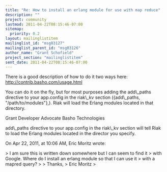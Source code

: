 ```yaml
---
title: "Re: How to install an erlang module for use with map reduce"
description: ""
project: community
lastmod: 2011-04-22T08:15:46-07:00
sitemap:
  priority: 0.2
layout: mailinglistitem
mailinglist_id: "msg03127"
mailinglist_parent_id: "msg03126"
author_name: "Grant Schofield"
project_section: "mailinglistitem"
sent_date: 2011-04-22T08:15:46-07:00
---
```



There is a good description of how to do it two ways here:
http://contrib.basho.com/usage.html

You can do it on the fly, but for most purposes adding the add\\_paths directive 
to your app.config in the riak\\_kv section ({add\\_paths, "/path/to/modules"},). 
Riak will load the Erlang modules located in that directory.

Grant
Developer Advocate
Basho Technologies

add\\_paths directive to your app.config in the riak\\_kv section will tell Riak to 
load the Erlang modules located in the director you specify. 

On Apr 22, 2011, at 10:06 AM, Eric Moritz wrote:

&gt; I am sure this is written down somewhere but I can seem to find it
&gt; with Google. Where do I install an erlang module so that I can use it
&gt; with a mapred query?
&gt; 
&gt; Thanks,
&gt; Eric Moritz
&gt; 

